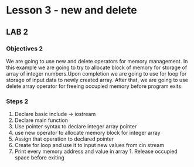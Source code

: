 # Lesson 3 - new and delete

## LAB 2

### Objectives 2

We are going to use new and delete operators for memory management. In this example we are going to try to allocate block of memory for storage of array of integer numbers.Upon completion we are going to use for loop for storage of input data to newly created array. After that, we are going to use delete array operator for freeing occupied memory before program exits.

### Steps 2

1. Declare basic include  -> iostream
1. Declare main function
1. Use pointer syntax to declare integer array pointer
1. use new operator to allocate memory block for  integer array
1. Assign that operation to declared pointer
1. Create for loop and use it to input new values from cin stream
1. Print every memory address and value in array 1. Release occupied space before exiting
